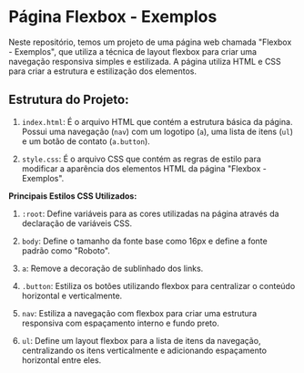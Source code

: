 # Página Flexbox - Exemplos

Neste repositório, temos um projeto de uma página web chamada "Flexbox - Exemplos", que utiliza a técnica de layout flexbox para criar uma navegação responsiva simples e estilizada. A página utiliza HTML e CSS para criar a estrutura e estilização dos elementos.

## Estrutura do Projeto:

1. `index.html`: É o arquivo HTML que contém a estrutura básica da página. Possui uma navegação (`nav`) com um logotipo (`a`), uma lista de itens (`ul`) e um botão de contato (`a.button`).

2. `style.css`: É o arquivo CSS que contém as regras de estilo para modificar a aparência dos elementos HTML da página "Flexbox - Exemplos".

**Principais Estilos CSS Utilizados:**

1. `:root`: Define variáveis para as cores utilizadas na página através da declaração de variáveis CSS.

2. `body`: Define o tamanho da fonte base como 16px e define a fonte padrão como "Roboto".

3. `a`: Remove a decoração de sublinhado dos links.

4. `.button`: Estiliza os botões utilizando flexbox para centralizar o conteúdo horizontal e verticalmente.

5. `nav`: Estiliza a navegação com flexbox para criar uma estrutura responsiva com espaçamento interno e fundo preto.

6. `ul`: Define um layout flexbox para a lista de itens da navegação, centralizando os itens verticalmente e adicionando espaçamento horizontal entre eles.

